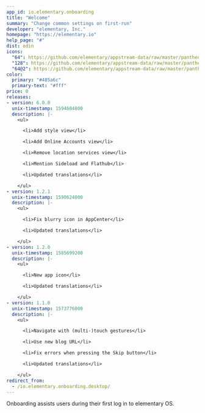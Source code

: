 ```yaml
---
app_id: io.elementary.onboarding
title: "Welcome"
summary: "Change common settings on first-run"
developer: "elementary, Inc."
homepage: "https://elementary.io"
help_page: "#"
dist: odin
icons:
  "64": https://github.com/elementary/appstream-data/raw/master/pantheon-data/main/icons/64x64/io.elementary.onboarding_io.elementary.onboarding.png
  "128": https://github.com/elementary/appstream-data/raw/master/pantheon-data/main/icons/128x128/io.elementary.onboarding_io.elementary.onboarding.png
  "64@2": https://github.com/elementary/appstream-data/raw/master/pantheon-data/main/icons/64x64@2/io.elementary.onboarding_io.elementary.onboarding.png
color:
  primary: "#485a6c"
  primary-text: "#fff"
price: 0
releases:
- version: 6.0.0
  unix-timestamp: 1594684800
  description: |-
    <ul>

      <li>Add style view</li>

      <li>Add Online Accounts view</li>

      <li>Remove location services view</li>

      <li>Mention Sideload and Flathub</li>

      <li>Updated translations</li>

    </ul>
- version: 1.2.1
  unix-timestamp: 1590624000
  description: |-
    <ul>

      <li>Fix blurry icon in AppCenter</li>

      <li>Updated translations</li>

    </ul>
- version: 1.2.0
  unix-timestamp: 1585699200
  description: |-
    <ul>

      <li>New app icon</li>

      <li>Updated translations</li>

    </ul>
- version: 1.1.0
  unix-timestamp: 1573776000
  description: |-
    <ul>

      <li>Navigate with (multi-)touch gestures</li>

      <li>Use new blog URL</li>

      <li>Fix errors when pressing the Skip button</li>

      <li>Updated translations</li>

    </ul>
redirect_from:
  - /io.elementary.onboarding.desktop/
---
```


<p>Onboarding assists users during their first log in to elementary OS.</p>